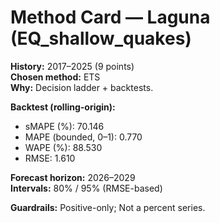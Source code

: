 # Method Card — Laguna (EQ_shallow_quakes)

**History:** 2017–2025 (9 points)  
**Chosen method:** ETS  
**Why:** Decision ladder + backtests.

**Backtest (rolling-origin):**
- sMAPE (%): 70.146
- MAPE (bounded, 0–1): 0.770
- WAPE (%): 88.530
- RMSE: 1.610

**Forecast horizon:** 2026–2029  
**Intervals:** 80% / 95% (RMSE-based)

**Guardrails:** Positive-only; Not a percent series.

